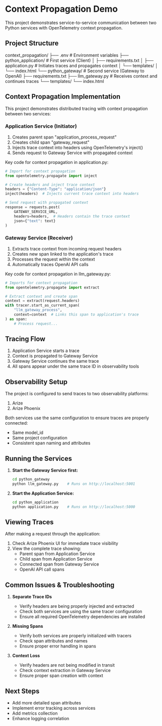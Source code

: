 # Context Propagation Demo

This project demonstrates service-to-service communication between two Python services with OpenTelemetry context propagation.

## Project Structure

context_propagation/
├── .env                    # Environment variables
├── python_application/     # First service (Client)
│   ├── requirements.txt
│   ├── application.py     # Initiates traces and propagates context
│   └── templates/
│       └── index.html
└── python_gateway/        # Second service (Gateway to OpenAI)
    ├── requirements.txt
    ├── llm_gateway.py     # Receives context and continues traces
    └── templates/
        └── index.html

## Context Propagation Implementation

This project demonstrates distributed tracing with context propagation between two services:

### Application Service (Initiator)
1. Creates parent span "application_process_request"
2. Creates child span "gateway_request"
3. Injects trace context into headers using OpenTelemetry's inject()
4. Sends request to Gateway Service with propagated context

Key code for context propagation in application.py:
```python
# Import for context propagation
from opentelemetry.propagate import inject

# Create headers and inject trace context
headers = {"Content-Type": "application/json"}
inject(headers)  # Injects current trace context into headers

# Send request with propagated context
response = requests.post(
    GATEWAY_SERVICE_URL,
    headers=headers,  # Headers contain the trace context
    json={"text": text}
)
```

### Gateway Service (Receiver)
1. Extracts trace context from incoming request headers
2. Creates new span linked to the application's trace
3. Processes the request within the context
4. Automatically traces OpenAI API calls

Key code for context propagation in llm_gateway.py:
```python
# Imports for context propagation
from opentelemetry.propagate import extract

# Extract context and create span
context = extract(request.headers)
with tracer.start_as_current_span(
    "llm_gateway_process",
    context=context  # Links this span to application's trace
) as span:
    # Process request...
```

## Tracing Flow
1. Application Service starts a trace
2. Context is propagated to Gateway Service
3. Gateway Service continues the same trace
4. All spans appear under the same trace ID in observability tools

## Observability Setup

The project is configured to send traces to two observability platforms:
1. Arize
2. Arize Phoenix

Both services use the same configuration to ensure traces are properly connected:
- Same model_id
- Same project configuration
- Consistent span naming and attributes

## Running the Services

1. **Start the Gateway Service first:**
   ```bash
   cd python_gateway
   python llm_gateway.py    # Runs on http://localhost:5001
   ```

2. **Start the Application Service:**
   ```bash
   cd python_application
   python application.py    # Runs on http://localhost:5000
   ```

## Viewing Traces

After making a request through the application:
1. Check Arize Phoenix UI for immediate trace visibility
2. View the complete trace showing:
   - Parent span from Application Service
   - Child span from Application Service
   - Connected span from Gateway Service
   - OpenAI API call spans

## Common Issues & Troubleshooting

1. **Separate Trace IDs**
   - Verify headers are being properly injected and extracted
   - Check both services are using the same tracer configuration
   - Ensure all required OpenTelemetry dependencies are installed

2. **Missing Spans**
   - Verify both services are properly initialized with tracers
   - Check span attributes and names
   - Ensure proper error handling in spans

3. **Context Loss**
   - Verify headers are not being modified in transit
   - Check context extraction in Gateway Service
   - Ensure proper span creation with context

## Next Steps
- Add more detailed span attributes
- Implement error tracking across services
- Add metrics collection
- Enhance logging correlation
